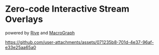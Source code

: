 # Zero-code Interactive Stream Overlays

powered by [Rive](https://rive.app/) and [MacroGraph](https://github.com/Brendonovich/MacroGraph)

https://github.com/user-attachments/assets/071235b8-701d-4e37-96af-e33e25aa65a0
